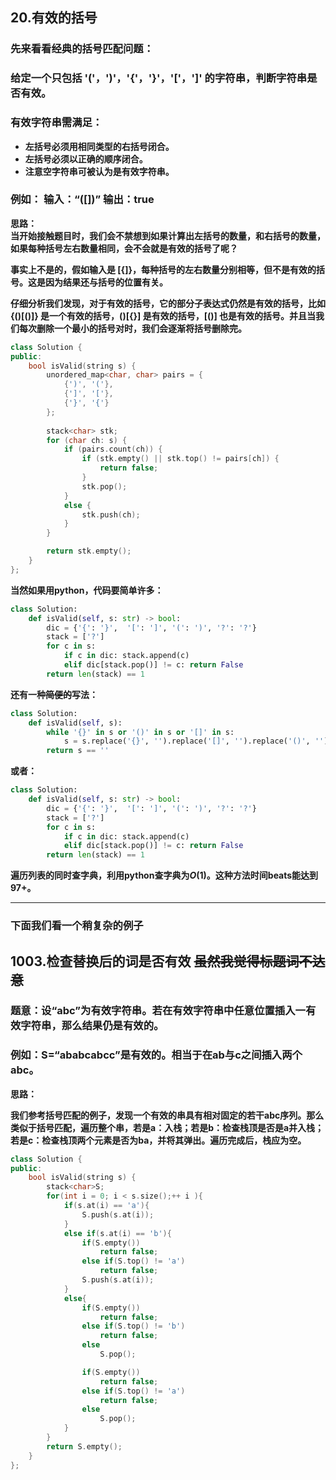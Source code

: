 ## 20.有效的括号

### 先来看看经典的括号匹配问题：

### 给定一个只包括 '('，')'，'{'，'}'，'['，']' 的字符串，判断字符串是否有效。
### 有效字符串需满足：
* **左括号必须用相同类型的右括号闭合。**
* **左括号必须以正确的顺序闭合。**
* **注意空字符串可被认为是有效字符串。**

### 例如： 输入：“([])” 输出：true

**思路：**  
**当开始接触题目时，我们会不禁想到如果计算出左括号的数量，和右括号的数量，如果每种括号左右数量相同，会不会就是有效的括号了呢？**  

**事实上不是的，假如输入是 [{]}，每种括号的左右数量分别相等，但不是有效的括号。这是因为结果还与括号的位置有关。**  

**仔细分析我们发现，对于有效的括号，它的部分子表达式仍然是有效的括号，比如 {()[()]} 是一个有效的括号，()[{}] 是有效的括号，[()] 也是有效的括号。并且当我们每次删除一个最小的括号对时，我们会逐渐将括号删除完。**  

```CPP
class Solution {
public:
    bool isValid(string s) {
        unordered_map<char, char> pairs = {
            {')', '('},
            {']', '['},
            {'}', '{'}
        };
        
        stack<char> stk;
        for (char ch: s) {
            if (pairs.count(ch)) {
                if (stk.empty() || stk.top() != pairs[ch]) {
                    return false;
                }
                stk.pop();
            }
            else {
                stk.push(ch);
            }
        }

        return stk.empty();
    }
};

```

**当然如果用python，代码要简单许多：**
```python
class Solution:
    def isValid(self, s: str) -> bool:
        dic = {'{': '}',  '[': ']', '(': ')', '?': '?'}
        stack = ['?']
        for c in s:
            if c in dic: stack.append(c)
            elif dic[stack.pop()] != c: return False 
        return len(stack) == 1
```

**还有一种~~简便的~~写法：**
```python
class Solution:
    def isValid(self, s):
        while '{}' in s or '()' in s or '[]' in s:
            s = s.replace('{}', '').replace('[]', '').replace('()', '')
        return s == ''
```

**或者：**
```python
class Solution:
    def isValid(self, s: str) -> bool:
        dic = {'{': '}',  '[': ']', '(': ')', '?': '?'}
        stack = ['?']
        for c in s:
            if c in dic: stack.append(c)
            elif dic[stack.pop()] != c: return False 
        return len(stack) == 1
```
**遍历列表的同时查字典，利用python查字典为$O(1)$。这种方法时间beats能达到97+。**

***

### 下面我们看一个稍复杂的例子

## 1003.检查替换后的词是否有效  ~~虽然我觉得标题词不达意~~

### 题意：设“abc”为有效字符串。若在有效字符串中任意位置插入一有效字符串，那么结果仍是有效的。

### 例如：S=“ababcabcc”是有效的。相当于在ab与c之间插入两个abc。

**思路：**  

**我们参考括号匹配的例子，发现一个有效的串具有相对固定的若干abc序列。那么类似于括号匹配，遍历整个串，若是a：入栈；若是b：检查栈顶是否是a并入栈；若是c：检查栈顶两个元素是否为ba，并将其弹出。遍历完成后，栈应为空。**

```CPP
class Solution {
public:
    bool isValid(string s) {
        stack<char>S;
        for(int i = 0; i < s.size();++ i ){
            if(s.at(i) == 'a'){
                S.push(s.at(i));
            }
            else if(s.at(i) == 'b'){
                if(S.empty())
                    return false;
                else if(S.top() != 'a')
                    return false;
                S.push(s.at(i));
            }
            else{
                if(S.empty())
                    return false;
                else if(S.top() != 'b')
                    return false;
                else
                    S.pop();

                if(S.empty())
                    return false;
                else if(S.top() != 'a')
                    return false;
                else
                    S.pop();
            }
        }
        return S.empty();
    }
};
```
